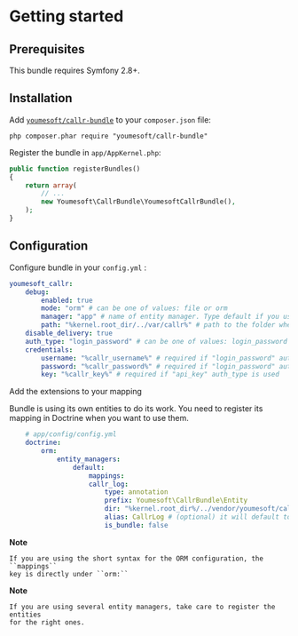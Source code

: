 Getting started
===============

Prerequisites
-------------

This bundle requires Symfony 2.8+.

Installation
------------

Add [`youmesoft/callr-bundle`](https://packagist.org/packages/youmesoft/callr-bundle)
to your `composer.json` file:

    php composer.phar require "youmesoft/callr-bundle"

Register the bundle in `app/AppKernel.php`:

``` php
public function registerBundles()
{
    return array(
        // ...
        new Youmesoft\CallrBundle\YoumesoftCallrBundle(),
    );
}
```

Configuration
-------------

Configure bundle in your `config.yml` :

``` yaml
youmesoft_callr:
    debug:
        enabled: true
        mode: "orm" # can be one of values: file or orm
        manager: "app" # name of entity manager. Type default if you use default one in doctrine configuration required if "orm" mode is used
        path: "%kernel.root_dir/../var/callr%" # path to the folder where to store the logs. required if "file" mode is used
    disable_delivery: true
    auth_type: "login_password" # can be one of values: login_password or api_key
    credentials:
        username: "%callr_username%" # required if "login_password" auth_type is used
        password: "%callr_password%" # required if "login_password" auth_type is used
        key: "%callr_key%" # required if "api_key" auth_type is used
```


Add the extensions to your mapping

Bundle is using its own entities to do its work. You need to register its mapping in Doctrine when you want to use them.

``` yaml
    # app/config/config.yml
    doctrine:
        orm:
            entity_managers:
                default:
                    mappings:
                    callr_log:
                        type: annotation
                        prefix: Youmesoft\CallrBundle\Entity
                        dir: "%kernel.root_dir%/../vendor/youmesoft/callr-bundle/Entity"
                        alias: CallrLog # (optional) it will default to the name set for the mapping
                        is_bundle: false
```

**Note**

    If you are using the short syntax for the ORM configuration, the ``mappings``
    key is directly under ``orm:``

**Note**

    If you are using several entity managers, take care to register the entities
    for the right ones.